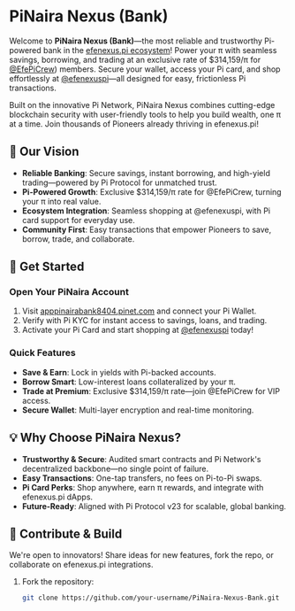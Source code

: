 # PiNaira Nexus (Bank)

Welcome to **PiNaira Nexus (Bank)**—the most reliable and trustworthy Pi-powered bank in the [efenexus.pi ecosystem](https://apppinairabank8404.pinet.com)! Power your π with seamless savings, borrowing, and trading at an exclusive rate of $314,159/π for [@EfePiCrew](https://github.com/efenexuspi/EfePiCrew)) members. Secure your wallet, access your Pi card, and shop effortlessly at [@efenexuspi](https://efenexuspi3192.pinet.com)—all designed for easy, frictionless Pi transactions.

Built on the innovative Pi Network, PiNaira Nexus combines cutting-edge blockchain security with user-friendly tools to help you build wealth, one π at a time. Join thousands of Pioneers already thriving in efenexus.pi!

## 🌟 Our Vision
- **Reliable Banking**: Secure savings, instant borrowing, and high-yield trading—powered by Pi Protocol for unmatched trust.
- **Pi-Powered Growth**: Exclusive $314,159/π rate for @EfePiCrew, turning your π into real value.
- **Ecosystem Integration**: Seamless shopping at @efenexuspi, with Pi card support for everyday use.
- **Community First**: Easy transactions that empower Pioneers to save, borrow, trade, and collaborate.

## 🚀 Get Started
### Open Your PiNaira Account
1. Visit [apppinairabank8404.pinet.com](https://apppinairabank8404.pinet.com) and connect your Pi Wallet.
2. Verify with Pi KYC for instant access to savings, loans, and trading.
3. Activate your Pi Card and start shopping at [@efenexuspi](https://efenexuspi3192.pinet.com) today!

### Quick Features
- **Save & Earn**: Lock in yields with Pi-backed accounts.
- **Borrow Smart**: Low-interest loans collateralized by your π.
- **Trade at Premium**: Exclusive $314,159/π rate—join @EfePiCrew for VIP access.
- **Secure Wallet**: Multi-layer encryption and real-time monitoring.

## 💡 Why Choose PiNaira Nexus?
- **Trustworthy & Secure**: Audited smart contracts and Pi Network's decentralized backbone—no single point of failure.
- **Easy Transactions**: One-tap transfers, no fees on Pi-to-Pi swaps.
- **Pi Card Perks**: Shop anywhere, earn π rewards, and integrate with efenexus.pi dApps.
- **Future-Ready**: Aligned with Pi Protocol v23 for scalable, global banking.

## 🤝 Contribute & Build
We're open to innovators! Share ideas for new features, fork the repo, or collaborate on efenexus.pi integrations.
1. Fork the repository:
   ```bash
   git clone https://github.com/your-username/PiNaira-Nexus-Bank.git
